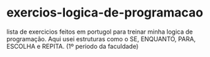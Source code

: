 # exercios-logica-de-programacao
 lista de exercicios feitos em portugol para treinar minha logica de programação.
 Aqui usei estruturas como o SE, ENQUANTO, PARA, ESCOLHA e REPITA.
 (1º periodo da faculdade)
